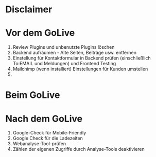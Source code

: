 # Disclaimer

# Vor dem GoLive

1. Review Plugins und unbenutzte Plugins löschen
1. Backend aufräumen - Alte Seiten, Beiträge usw. entfernen
1. Einstellung für Kontaktformular in Backend prüfen (einschließlich To:EMAIL und Meldungen) und Frontend Testing
1. Mailchimp (wenn installiert) Einstellungen für Kunden umstellen
1. 

# Beim GoLive
# Nach dem GoLive
1. Google-Check für Mobile-Friendly
1. Google Check für die Ladezeiten
1. Webanalyse-Tool-prüfen
1. Zählen der eigenen Zugriffe durch Analyse-Tools deaktivieren

